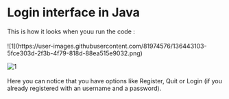 <h1> Login interface in Java </h1>
This is how it looks when youu run the code :
<br></br>
![1](https://user-images.githubusercontent.com/81974576/136443103-5fce303d-2f3b-4f79-818d-88ea515e9032.png)

![1](https://user-images.githubusercontent.com/81974576/136442455-6688fa5d-9a29-4282-b98a-c9b6fe4ea3f3.png)
<br></br>
Here you can notice that you have options like Register, Quit or Login (if you already registered with an username and a password).
